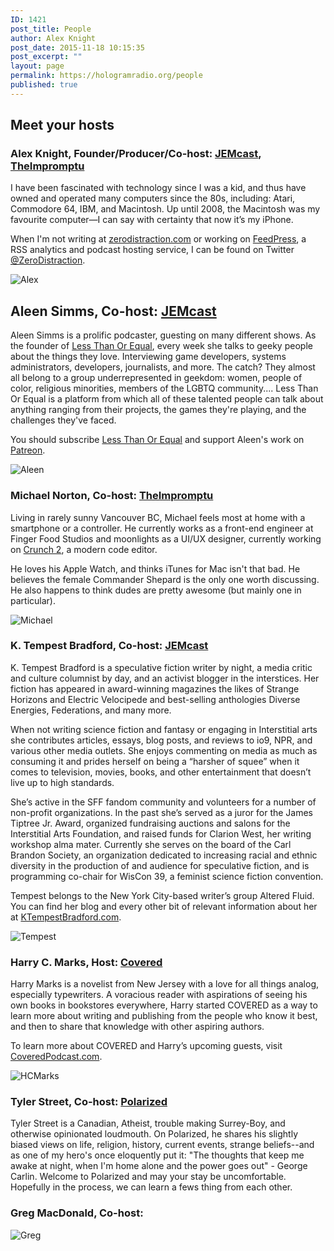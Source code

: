 ```yaml
---
ID: 1421
post_title: People
author: Alex Knight
post_date: 2015-11-18 10:15:35
post_excerpt: ""
layout: page
permalink: https://hologramradio.org/people
published: true
---
```

## Meet your hosts

### Alex Knight, Founder/Producer/Co-host: [JEMcast], [TheImpromptu]

I have been fascinated with technology since I was a kid, and thus have owned and operated many computers since the 80s, including: Atari, Commodore 64, IBM, and Macintosh. Up until 2008, the Macintosh was my favourite computer—I can say with certainty that now it’s my iPhone.

When I'm not writing at [zerodistraction.com][ZD] or working on [FeedPress][FeedPress], a RSS analytics and podcast hosting service, I can be found on Twitter [@ZeroDistraction][@ZeroDistraction].

![Alex][Alex]

## Aleen Simms, Co-host: [JEMcast]

Aleen Simms is a prolific podcaster, guesting on many different shows. As the founder of [Less Than Or Equal][LTOE], every week she talks to geeky people about the things they love. Interviewing game developers, systems administrators, developers, journalists, and more. The catch? They almost all belong to a group underrepresented in geekdom: women, people of color, religious minorities, members of the LGBTQ community.... Less Than Or Equal is a platform from which all of these talented people can talk about anything ranging from their projects, the games they're playing, and the challenges they've faced.

You should subscribe [Less Than Or Equal][LTOE iTunes] and support Aleen's work on [Patreon][Patreon].

![Aleen][Aleen]

### Michael Norton, Co-host: [TheImpromptu]

Living in rarely sunny Vancouver BC, Michael feels most at home with a smartphone or a controller. He currently works as a front-end engineer at Finger Food Studios and moonlights as a UI/UX designer, currently working on [Crunch 2][Crunch], a modern code editor.

He loves his Apple Watch, and thinks iTunes for Mac isn't that bad. He believes the female Commander Shepard is the only one worth discussing. He also happens to think dudes are pretty awesome (but mainly one in particular).

![Michael][Michael]

### K. Tempest Bradford, Co-host: [JEMcast]

K. Tempest Bradford is a speculative fiction writer by night, a media critic and culture columnist by day, and an activist blogger in the interstices. Her fiction has appeared in award-winning magazines the likes of Strange Horizons and Electric Velocipede and best-selling anthologies Diverse Energies, Federations, and many more.

When not writing science fiction and fantasy or engaging in Interstitial arts she contributes articles, essays, blog posts, and reviews to io9, NPR, and various other media outlets. She enjoys commenting on media as much as consuming it and prides herself on being a “harsher of squee” when it comes to television, movies, books, and other entertainment that doesn’t live up to high standards.

She’s active in the SFF fandom community and volunteers for a number of non-profit organizations. In the past she’s served as a juror for the James Tiptree Jr. Award, organized fundraising auctions and salons for the Interstitial Arts Foundation, and raised funds for Clarion West, her writing workshop alma mater. Currently she serves on the board of the Carl Brandon Society, an organization dedicated to increasing racial and ethnic diversity in the production of and audience for speculative fiction, and is programming co-chair for WisCon 39, a feminist science fiction convention.

Tempest belongs to the New York City-based writer’s group Altered Fluid. You can find her blog and every other bit of relevant information about her at [KTempestBradford.com][Tempest website].

![Tempest][Tempest]

### Harry C. Marks, Host: [Covered]

Harry Marks is a novelist from New Jersey with a love for all things analog, especially typewriters. A voracious reader with aspirations of seeing his own books in bookstores everywhere, Harry started COVERED as a way to learn more about writing and publishing from the people who know it best, and then to share that knowledge with other aspiring authors.

To learn more about COVERED and Harry’s upcoming guests, visit [CoveredPodcast.com][CoveredPodcast].

![HCMarks][HCMarks]

### Tyler Street, Co-host: [Polarized]

Tyler Street is a Canadian, Atheist, trouble making Surrey-Boy, and otherwise opinionated loudmouth. On Polarized, he shares his slightly biased views on life, religion, history, current events, strange beliefs--and as one of my hero's once eloquently put it: "The thoughts that keep me awake at night, when I'm home alone and the power goes out" - George Carlin. Welcome to Polarized and may your stay be uncomfortable. Hopefully in the process, we can learn a fews thing from each other.

### Greg MacDonald, Co-host:

![Greg][Greg]

[Alex]: https://hologramradio.org/images/Alex.jpg
[Aleen]: http://static1.squarespace.com/static/5394d3cde4b082b489889f0a/t/539b9e3ae4b05f22e7bc7443/1402707516608/host.png
[Michael]: https://hologramradio.org/images/Michael.jpg
[Crunch]: http://getcrunch.co
[Tempest]: https://scontent-sea1-1.xx.fbcdn.net/hphotos-xpf1/t31.0-8/1501532_10203253553558832_2130272753_o.jpg
[HCMarks]: https://hologramradio.org/images/HCMarks.jpg
[Greg]: https://hologramradio.org/images/Greg.jpg
[LTOE]: http://www.lessthanorequal.com
[LTOE iTunes]: https://itunes.apple.com/us/podcast/episodes-less-than-or-equal/id890268267
[Patreon]: http://patreon.com/aleen
[Tempest website]: http://ktempestbradford.com
[@Aleen]: https://twitter.com/Aleen
[@TinyTempest]: https://twitter.com/TinyTempest
[ZD]: https://zerodistraction.com
[FeedPress]: https://feed.press/features
[Vancouver]: http://en.wikipedia.org/wiki/Vancouver
[@ZeroDistraction]: https://twitter.com/ZeroDistraction
[JEMcast]: https://hologramradio.org/jemcast
[TheImpromptu]: https://hologramradio.org/theimpromptu
[Covered]: https://hologramradio.org/covered
[CoveredPodcast]: http://coveredpodcast.com
[Polarized]: https://hologramradio.org/polarized